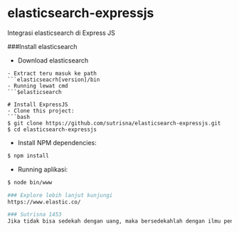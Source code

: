 # elasticsearch-expressjs
Integrasi elasticsearch di Express JS

###Install elasticsearch
- Download elasticsearch
```https://www.elastic.co/downloads/elasticsearch
- Extract teru masuk ke path
```elasticseacrh[version]/bin
- Running lewat cmd
```$elasticsearch

# Install ExpressJS
- Clone this project:
```bash
$ git clone https://github.com/sutrisna/elasticsearch-expressjs.git
$ cd elasticsearch-expressjs
```
- Install NPM dependencies:
```bash
$ npm install
```
- Running aplikasi:
```bash
$ node bin/www

### Explore lebih lanjut kunjungi 
https://www.elastic.co/

### Sutrisna 1453
Jika tidak bisa sedekah dengan uang, maka bersedekahlah dengan ilmu pengetahuan
